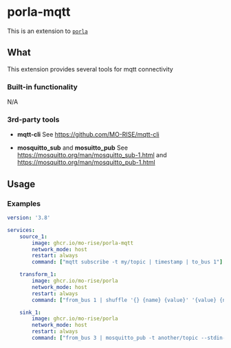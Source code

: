 # porla-mqtt
This is an extension to [`porla`](https://github.com/MO-RISE/porla)

## What

This extension provides several tools for mqtt connectivity

### Built-in functionality

N/A

### 3rd-party tools

* **mqtt-cli**
  See https://github.com/MO-RISE/mqtt-cli

* **mosquitto_sub** and **mosuitto_pub**
  See https://mosquitto.org/man/mosquitto_sub-1.html and https://mosquitto.org/man/mosquitto_pub-1.html

## Usage

### Examples
```yaml
version: '3.8'

services:
    source_1:
        image: ghcr.io/mo-rise/porla-mqtt
        network_mode: host
        restart: always
        command: ["mqtt subscribe -t my/topic | timestamp | to_bus 1"]

    transform_1:
        image: ghcr.io/mo-rise/porla
        network_mode: host
        restart: always
        command: ["from_bus 1 | shuffle '{} {name} {value}' '{value} {name}' | to_bus 3"]

    sink_1:
        image: ghcr.io/mo-rise/porla
        network_mode: host
        restart: always
        command: ["from_bus 3 | mosquitto_pub -t another/topic --stdin-line"]
```